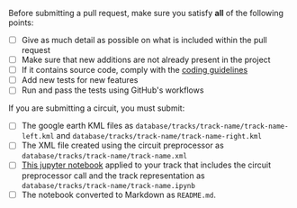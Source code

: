 Before submitting a pull request, make sure you satisfy **all** of the following points:

- [ ] Give as much detail as possible on what is included within the pull request
- [ ] Make sure that new additions are not already present in the project
- [ ] If it contains source code, comply with the [coding guidelines](https://github.com/juanmanzanero/lion-cpp/blob/main/CONTRIBUTING.md)
- [ ] Add new tests for new features
- [ ] Run and pass the tests using GitHub's workflows

If you are submitting a circuit, you must submit:
- [ ] The google earth KML files as `database/tracks/track-name/track-name-left.kml` and `database/tracks/track-name/track-name-right.kml`
- [ ] The XML file created using the circuit preprocessor as `database/tracks/track-name/track-name.xml`
- [ ] [This jupyter notebook](https://github.com/juanmanzanero/fastest-lap/tree/main/examples/python/circuit_preprocessor) applied to your track that includes the circuit preprocessor call and the track representation as `database/tracks/track-name/track-name.ipynb`
- [ ] The notebook converted to Markdown as `README.md`.
